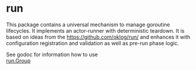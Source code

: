 # run

This package contains a universal mechanism to manage goroutine lifecycles. It 
implements an actor-runner with deterministic teardown. It is based on ideas 
from the https://github.com/oklog/run/ and enhances it with
configuration registration and validation as well as pre-run phase logic.

See godoc for information how to use  
[run.Group](https://pkg.go.dev/github.com/basvanbeek/run)
